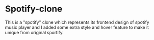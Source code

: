 # Spotify-clone
This is a "spotify" clone which represents its frontend design of spotify music player and I added some extra style and hover feature to make it unique from original sportify.
